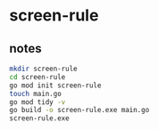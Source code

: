 # screen-rule

## notes

```bash
mkdir screen-rule
cd screen-rule
go mod init screen-rule
touch main.go
go mod tidy -v
go build -o screen-rule.exe main.go
screen-rule.exe
```
